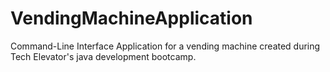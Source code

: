 # VendingMachineApplication
Command-Line Interface Application for a vending machine created during Tech Elevator's java development bootcamp.
